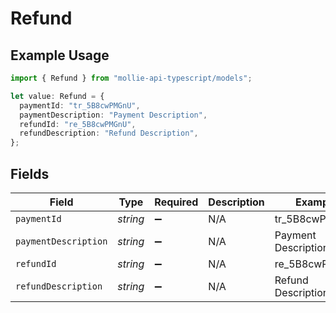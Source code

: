 # Refund

## Example Usage

```typescript
import { Refund } from "mollie-api-typescript/models";

let value: Refund = {
  paymentId: "tr_5B8cwPMGnU",
  paymentDescription: "Payment Description",
  refundId: "re_5B8cwPMGnU",
  refundDescription: "Refund Description",
};
```

## Fields

| Field                | Type                 | Required             | Description          | Example              |
| -------------------- | -------------------- | -------------------- | -------------------- | -------------------- |
| `paymentId`          | *string*             | :heavy_minus_sign:   | N/A                  | tr_5B8cwPMGnU        |
| `paymentDescription` | *string*             | :heavy_minus_sign:   | N/A                  | Payment Description  |
| `refundId`           | *string*             | :heavy_minus_sign:   | N/A                  | re_5B8cwPMGnU        |
| `refundDescription`  | *string*             | :heavy_minus_sign:   | N/A                  | Refund Description   |
